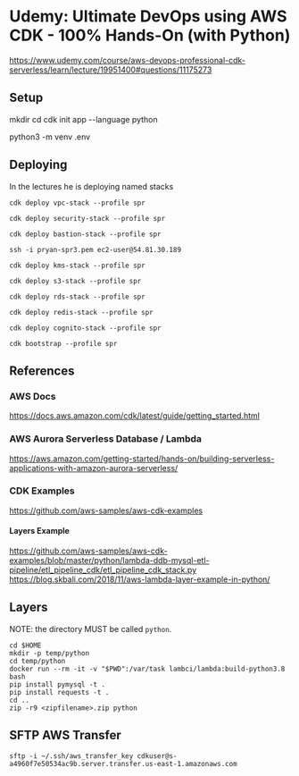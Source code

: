 # Udemy: Ultimate DevOps using AWS CDK - 100% Hands-On (with Python)

https://www.udemy.com/course/aws-devops-professional-cdk-serverless/learn/lecture/19951400#questions/11175273

## Setup

mkdir <projectdir>
cd <projectdir>
cdk init app --language python

python3 -m venv .env


## Deploying

In the lectures he is deploying named stacks

`cdk deploy vpc-stack --profile spr`

`cdk deploy security-stack --profile spr`

`cdk deploy bastion-stack --profile spr`

`ssh -i pryan-spr3.pem ec2-user@54.81.30.189`

`cdk deploy kms-stack --profile spr`

`cdk deploy s3-stack --profile spr`

`cdk deploy rds-stack --profile spr`

`cdk deploy redis-stack --profile spr`

`cdk deploy cognito-stack --profile spr`

`cdk bootstrap --profile spr`

## References

### AWS Docs

https://docs.aws.amazon.com/cdk/latest/guide/getting_started.html

### AWS Aurora Serverless Database / Lambda

https://aws.amazon.com/getting-started/hands-on/building-serverless-applications-with-amazon-aurora-serverless/

### CDK Examples

https://github.com/aws-samples/aws-cdk-examples

#### Layers Example

https://github.com/aws-samples/aws-cdk-examples/blob/master/python/lambda-ddb-mysql-etl-pipeline/etl_pipeline_cdk/etl_pipeline_cdk_stack.py
https://blog.skbali.com/2018/11/aws-lambda-layer-example-in-python/

## Layers
NOTE: the directory MUST be called `python`.

```text
cd $HOME 
mkdir -p temp/python 
cd temp/python
docker run --rm -it -v "$PWD":/var/task lambci/lambda:build-python3.8 bash 
pip install pymysql -t .
pip install requests -t .
cd ..
zip -r9 <zipfilename>.zip python

```

## SFTP AWS Transfer

`sftp -i ~/.ssh/aws_transfer_key cdkuser@s-a4960f7e50534ac9b.server.transfer.us-east-1.amazonaws.com`


